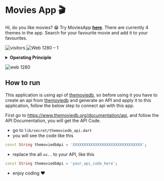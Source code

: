 # Movies App 🎬

Hi, do you like movies? 😁 Try MoviesApp <a href="https://github.com/vellt/Movies-App/releases/tag/v0.0.1">**here**</a>.  There are currently 4 themes in the app. Search for your favourite movie and add it to your favourites.

![visitors](https://visitor-badge.glitch.me/badge?page_id=vellt/Movies-App) ![Web 1280 – 1]( https://img.shields.io/badge/-open%20source-green)



<details>

<summary><strong>Operating Principle</strong></summary>
  
> <img width="350" alt="multitier_architecture" src="https://user-images.githubusercontent.com/61885011/132905821-d68d4792-3f8f-4660-a648-968f353dcb1c.jpg"> <br> The app sends requests and receives responses from the themoviedb API.  To learn more about `APIs` and the `Multitier architecture` 
  <a href="https://en.wikipedia.org/wiki/Multitier_architecture#Web_development_usage">**click here**</a>.
</details>

![web 1280](https://user-images.githubusercontent.com/61885011/132903284-a8e9f688-39ad-487c-9bc4-6f1404c469bc.png)

## How to run
This application is using api of <a href="https://www.themoviedb.org/">themoviedb</a>, so before using it you have to create an api from <a href="https://www.themoviedb.org/">themoviedb</a> and generate an API and apply it to this application, follow the below step to connect api with this app.

First go to <a href="https://www.themoviedb.org/documentation/api">https://www.themoviedb.org/documentation/api</a>, and follow the API Documentation, you will get the API Code.

- go to `lib/secret/themoviedb_api.dart`
- you will see the code like this

```dart
const String themoviedbApi = 'XXXXXXXXXXXXXXXXXXXXXXXXXXXXXXX';
```
- replace the all `xx..` to your API, like this

```dart
const String themoviedbApi = 'your_api_code_here';
```
- enjoy coding ❤️
